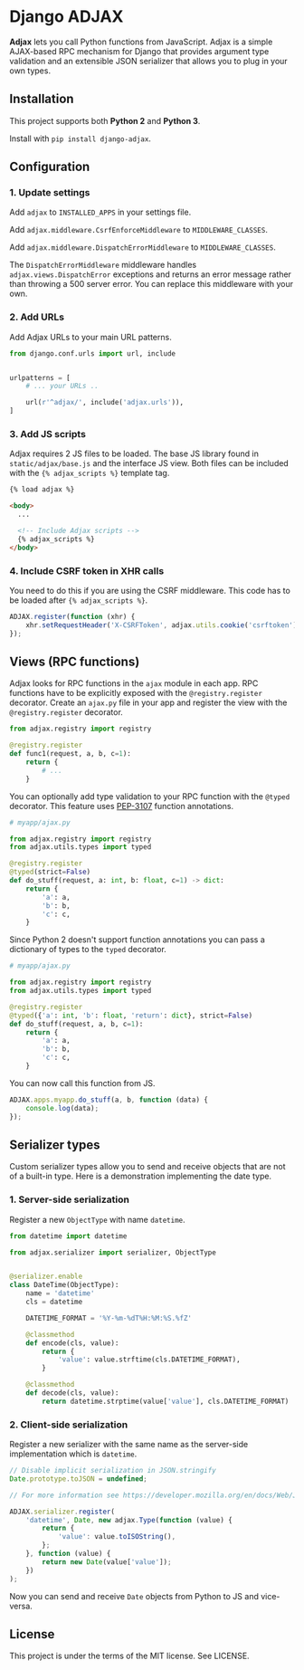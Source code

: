 # Django ADJAX

**Adjax** lets you call Python functions from JavaScript. Adjax is a simple AJAX-based RPC mechanism for Django that provides argument type validation and an extensible JSON serializer that allows you to plug in your own types.

## Installation

This project supports both **Python 2** and **Python 3**.

Install with `pip install django-adjax`.

## Configuration

### 1. Update settings

Add `adjax` to `INSTALLED_APPS` in your settings file.

Add `adjax.middleware.CsrfEnforceMiddleware` to `MIDDLEWARE_CLASSES`.

Add `adjax.middleware.DispatchErrorMiddleware` to `MIDDLEWARE_CLASSES`.

The `DispatchErrorMiddleware` middleware handles `adjax.views.DispatchError` 
exceptions and returns an error message rather than throwing a 500 server
error. You can replace this middleware with your own.

### 2. Add URLs

Add Adjax URLs to your main URL patterns.

```python
from django.conf.urls import url, include


urlpatterns = [
    # ... your URLs ..

    url(r'^adjax/', include('adjax.urls')),
]
```

### 3. Add JS scripts

Adjax requires 2 JS files to be loaded. The base JS library found in
`static/adjax/base.js` and the interface JS view. Both files can be included
with the `{% adjax_scripts %}` template tag.

```html
{% load adjax %}

<body>
  ...

  <!-- Include Adjax scripts -->
  {% adjax_scripts %}
</body>
```

### 4. Include CSRF token in XHR calls

You need to do this if you are using the CSRF middleware. This code has to be
loaded after `{% adjax_scripts %}`.

```javascript
ADJAX.register(function (xhr) {
    xhr.setRequestHeader('X-CSRFToken', adjax.utils.cookie('csrftoken'));
});
```

## Views (RPC functions)

Adjax looks for RPC functions in the `ajax` module in each app. RPC functions
have to be explicitly exposed with the `@registry.register` decorator. Create
an `ajax.py` file in your app and register the view with the
`@registry.register` decorator.

```python
from adjax.registry import registry

@registry.register
def func1(request, a, b, c=1):
    return {
        # ...
    }
```

You can optionally add type validation to your RPC function with the `@typed`
decorator. This feature uses
[PEP-3107](https://www.python.org/dev/peps/pep-3107/) function annotations.

```python
# myapp/ajax.py

from adjax.registry import registry
from adjax.utils.types import typed

@registry.register
@typed(strict=False)
def do_stuff(request, a: int, b: float, c=1) -> dict:
    return {
        'a': a,
        'b': b,
        'c': c,
    }
```

Since Python 2 doesn't support function annotations you can pass a dictionary of types to the `typed` decorator.

```python
# myapp/ajax.py

from adjax.registry import registry
from adjax.utils.types import typed

@registry.register
@typed({'a': int, 'b': float, 'return': dict}, strict=False)
def do_stuff(request, a, b, c=1):
    return {
        'a': a,
        'b': b,
        'c': c,
    }
```

You can now call this function from JS.

```javascript
ADJAX.apps.myapp.do_stuff(a, b, function (data) {
    console.log(data);
});
```

## Serializer types

Custom serializer types allow you to send and receive objects that are not of a built-in type. Here is a demonstration implementing the date type.

### 1. Server-side serialization

Register a new `ObjectType` with name `datetime`.

```python
from datetime import datetime

from adjax.serializer import serializer, ObjectType


@serializer.enable
class DateTime(ObjectType):
    name = 'datetime'
    cls = datetime

    DATETIME_FORMAT = '%Y-%m-%dT%H:%M:%S.%fZ'

    @classmethod
    def encode(cls, value):
        return {
            'value': value.strftime(cls.DATETIME_FORMAT),
        }

    @classmethod
    def decode(cls, value):
        return datetime.strptime(value['value'], cls.DATETIME_FORMAT)
```

### 2. Client-side serialization

Register a new serializer with the same name as the server-side
implementation which is `datetime`.

```javascript
// Disable implicit serialization in JSON.stringify
Date.prototype.toJSON = undefined;

// For more information see https://developer.mozilla.org/en/docs/Web/JavaScript/Reference/Global_Objects/JSON/stringify#toJSON_behavior

ADJAX.serializer.register(
    'datetime', Date, new adjax.Type(function (value) {
        return {
            'value': value.toISOString(),
        };
    }, function (value) {
        return new Date(value['value']);
    })
);
```

Now you can send and receive `Date` objects from Python to JS and vice-versa.

## License

This project is under the terms of the MIT license. See LICENSE.
